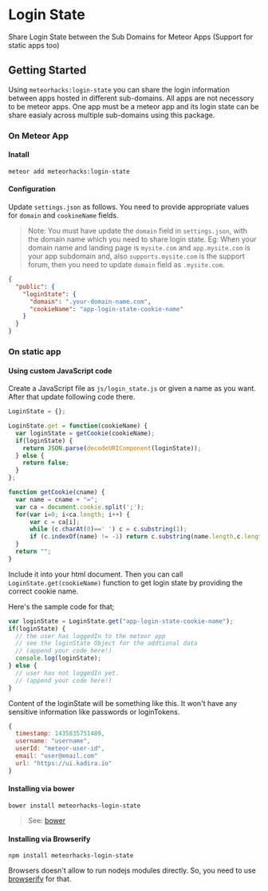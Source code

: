 # Login State

Share Login State between the Sub Domains for Meteor Apps (Support for static apps too)

## Getting Started

Using `meteorhacks:login-state` you can share the login information between apps hosted in different sub-domains. All apps are not necessory to be meteor apps. One app must be a meteor app and its login state can be share easialy across multiple sub-domains using this package.

### On Meteor App

#### Inatall

`meteor add meteorhacks:login-state`

#### Configuration

Update `settings.json` as follows. You need to provide appropriate values for `domain` and `cookineName` fields.

> Note: You must have update the `domain` field in `settings.json`, with the domain name which you need to share login state. 
> Eg: When your domain name and landing page is `mysite.com` and `app.mysite.com` is your app subdomain and, also `supports.mysite.com` is the support forum, then you need to update `domain` field as `.mysite.com`.

```json
{
  "public": {
    "loginState": {
      "domain": ".your-domain-name.com",
      "cookieName": "app-login-state-cookie-name"
    }
  }
}
```

### On static app

#### Using custom JavaScript code


Create a JavaScript file as `js/login_state.js` or given a name as you want. After that update following code there.

```javascript
LoginState = {};

LoginState.get = function(cookieName) {
  var loginState = getCookie(cookieName);
  if(loginState) {
    return JSON.parse(decodeURIComponent(loginState));
  } else {
    return false;
  }
};

function getCookie(cname) {
  var name = cname + "=";
  var ca = document.cookie.split(';');
  for(var i=0; i<ca.length; i++) {
      var c = ca[i];
      while (c.charAt(0)==' ') c = c.substring(1);
      if (c.indexOf(name) != -1) return c.substring(name.length,c.length);
  }
  return "";
}
```

Include it into your html document. Then you can call `LoginState.get(cookieName)` function to get login state by providing the correct cookie name.

Here's the sample code for that;

```javascript
var loginState = LoginState.get("app-login-state-cookie-name");
if(loginState) {
  // the user has loggedIn to the meteor app
  // see the loginState Object for the addtional data
  // (append your code here!)
  console.log(loginState);
} else {
  // user has not loggedIn yet.
  // (append your code here!) 
}
```

Content of the loginState will be something like this. It won't have any sensitive information like passwords or loginTokens.

```js
{
  timestamp: 1435835751489,
  username: "username",
  userId: "meteor-user-id",
  email: "user@email.com"
  url: "https://ui.kadira.io"
}
```

#### Installing via bower

`bower install meteorhacks-login-state`

> See: [bower](http://bower.io/)

#### Installing via Browserify

`npm install meteorhacks-login-state`

Browsers doesn't allow to run nodejs modules directly. So, you need to use [browserify](http://browserify.org/) for that.
